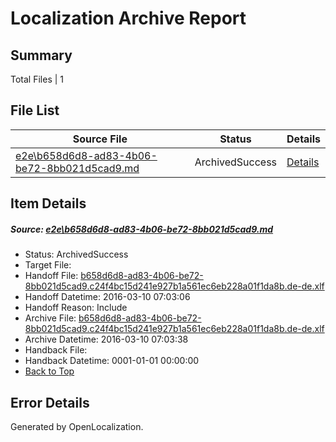 # <a name='report-top'></a> Localization Archive Report

## Summary
 Total Files | 1

## File List
 Source File | Status | Details 
 ----------- | ------ | ------- 
 [e2e\b658d6d8-ad83-4b06-be72-8bb021d5cad9.md](https://github.com/OpenLocalizationTest/oltest/blob/5c01c25f858c6dd9b9d01e2eda1055862d862da8/e2e/b658d6d8-ad83-4b06-be72-8bb021d5cad9.md) | ArchivedSuccess | [Details](#560686a5925735f25a8814cafd44302cfed69e121)

## Item Details
##### <a name='560686a5925735f25a8814cafd44302cfed69e121'></a> Source: [e2e\b658d6d8-ad83-4b06-be72-8bb021d5cad9.md](https://github.com/OpenLocalizationTest/oltest/blob/5c01c25f858c6dd9b9d01e2eda1055862d862da8/e2e/b658d6d8-ad83-4b06-be72-8bb021d5cad9.md)
* Status: ArchivedSuccess
* Target File: 
* Handoff File: [b658d6d8-ad83-4b06-be72-8bb021d5cad9.c24f4bc15d241e927b1a561ec6eb228a01f1da8b.de-de.xlf](https://github.com/OpenLocalizationTestOrg/olhandoff/blob/7b1c03a15b71bab9e1e7cdf2869db4ee21adb39e/ol-handoff/OpenLocalizationTestOrg/oltest.de-de/xinjiang/ht/b658d6d8-ad83-4b06-be72-8bb021d5cad9.c24f4bc15d241e927b1a561ec6eb228a01f1da8b.de-de.xlf)
* Handoff Datetime: 2016-03-10 07:03:06
* Handoff Reason: Include
* Archive File: [b658d6d8-ad83-4b06-be72-8bb021d5cad9.c24f4bc15d241e927b1a561ec6eb228a01f1da8b.de-de.xlf](https://github.com/OpenLocalizationTestOrg/olhandoff/blob/1c6ca01d506803ef6558f9db5f89e94f90939e7f/ol-handoff/OpenLocalizationTestOrg/oltest.de-de/xinjiang/ht/archive/b658d6d8-ad83-4b06-be72-8bb021d5cad9.c24f4bc15d241e927b1a561ec6eb228a01f1da8b.de-de.xlf)
* Archive Datetime: 2016-03-10 07:03:38
* Handback File: 
* Handback Datetime: 0001-01-01 00:00:00
* [Back to Top](#report-top)


## Error Details

Generated by OpenLocalization.
